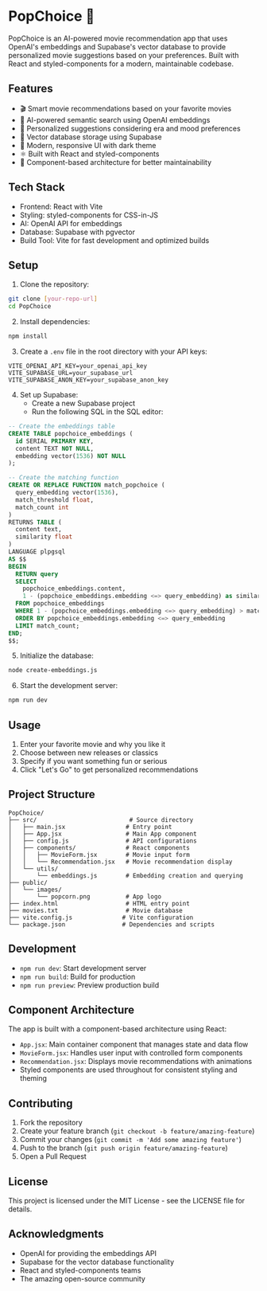 # PopChoice 🍿

PopChoice is an AI-powered movie recommendation app that uses OpenAI's embeddings and Supabase's vector database to provide personalized movie suggestions based on your preferences. Built with React and styled-components for a modern, maintainable codebase.

## Features

- 🎬 Smart movie recommendations based on your favorite movies
- 🤖 AI-powered semantic search using OpenAI embeddings
- 🎯 Personalized suggestions considering era and mood preferences
- 💾 Vector database storage using Supabase
- 🎨 Modern, responsive UI with dark theme
- ⚛️ Built with React and styled-components
- 🔄 Component-based architecture for better maintainability

## Tech Stack

- Frontend: React with Vite
- Styling: styled-components for CSS-in-JS
- AI: OpenAI API for embeddings
- Database: Supabase with pgvector
- Build Tool: Vite for fast development and optimized builds

## Setup

1. Clone the repository:
```bash
git clone [your-repo-url]
cd PopChoice
```

2. Install dependencies:
```bash
npm install
```

3. Create a `.env` file in the root directory with your API keys:
```env
VITE_OPENAI_API_KEY=your_openai_api_key
VITE_SUPABASE_URL=your_supabase_url
VITE_SUPABASE_ANON_KEY=your_supabase_anon_key
```

4. Set up Supabase:
   - Create a new Supabase project
   - Run the following SQL in the SQL editor:
```sql
-- Create the embeddings table
CREATE TABLE popchoice_embeddings (
  id SERIAL PRIMARY KEY,
  content TEXT NOT NULL,
  embedding vector(1536) NOT NULL
);

-- Create the matching function
CREATE OR REPLACE FUNCTION match_popchoice (
  query_embedding vector(1536),
  match_threshold float,
  match_count int
)
RETURNS TABLE (
  content text,
  similarity float
)
LANGUAGE plpgsql
AS $$
BEGIN
  RETURN query
  SELECT
    popchoice_embeddings.content,
    1 - (popchoice_embeddings.embedding <=> query_embedding) as similarity
  FROM popchoice_embeddings
  WHERE 1 - (popchoice_embeddings.embedding <=> query_embedding) > match_threshold
  ORDER BY popchoice_embeddings.embedding <=> query_embedding
  LIMIT match_count;
END;
$$;
```

5. Initialize the database:
```bash
node create-embeddings.js
```

6. Start the development server:
```bash
npm run dev
```

## Usage

1. Enter your favorite movie and why you like it
2. Choose between new releases or classics
3. Specify if you want something fun or serious
4. Click "Let's Go" to get personalized recommendations

## Project Structure

```
PopChoice/
├── src/                          # Source directory
│   ├── main.jsx                 # Entry point
│   ├── App.jsx                  # Main App component
│   ├── config.js                # API configurations
│   ├── components/              # React components
│   │   ├── MovieForm.jsx        # Movie input form
│   │   └── Recommendation.jsx   # Movie recommendation display
│   └── utils/
│       └── embeddings.js        # Embedding creation and querying
├── public/
│   └── images/
│       └── popcorn.png          # App logo
├── index.html                   # HTML entry point
├── movies.txt                   # Movie database
├── vite.config.js              # Vite configuration
└── package.json                # Dependencies and scripts
```

## Development

- `npm run dev`: Start development server
- `npm run build`: Build for production
- `npm run preview`: Preview production build

## Component Architecture

The app is built with a component-based architecture using React:

- `App.jsx`: Main container component that manages state and data flow
- `MovieForm.jsx`: Handles user input with controlled form components
- `Recommendation.jsx`: Displays movie recommendations with animations
- Styled components are used throughout for consistent styling and theming

## Contributing

1. Fork the repository
2. Create your feature branch (`git checkout -b feature/amazing-feature`)
3. Commit your changes (`git commit -m 'Add some amazing feature'`)
4. Push to the branch (`git push origin feature/amazing-feature`)
5. Open a Pull Request

## License

This project is licensed under the MIT License - see the LICENSE file for details.

## Acknowledgments

- OpenAI for providing the embeddings API
- Supabase for the vector database functionality
- React and styled-components teams
- The amazing open-source community